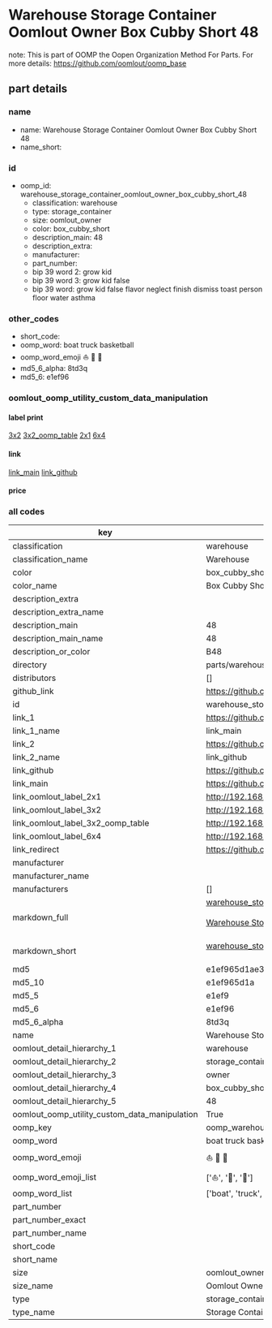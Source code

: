 # Warehouse Storage Container Oomlout Owner Box Cubby Short 48  

note: This is part of OOMP the Oopen Organization Method For Parts. For more details: https://github.com/oomlout/oomp_base

##  part details
  







### name
* name: Warehouse Storage Container Oomlout Owner Box Cubby Short 48
* name_short: 
### id
* oomp_id: warehouse_storage_container_oomlout_owner_box_cubby_short_48
  * classification: warehouse
  * type: storage_container
  * size: oomlout_owner
  * color: box_cubby_short
  * description_main: 48
  * description_extra: 
  * manufacturer: 
  * part_number: 
  * bip 39 word 2: grow kid
  * bip 39 word 3: grow kid false
  * bip 39 word: grow kid false flavor neglect finish dismiss toast person floor water asthma

### other_codes
* short_code: 
* oomp_word: boat truck basketball
* oomp_word_emoji :boat: :truck: :basketball:
* md5_6_alpha: 8td3q
* md5_6: e1ef96






### oomlout_oomp_utility_custom_data_manipulation
#### label print
[3x2](http://192.168.1.245:1112/?label=oomp%208td3q)
[3x2_oomp_table](http://192.168.1.108:1112/?label=oomp%208td3q)
[2x1](http://192.168.1.242:1112/?label=oomp%208td3q)
[6x4](http://192.168.1.55:1112/?label=oomp%208td3q)    

#### link

[link_main](https://github.com/oomlout/oomlout_oomp_version_1_messy/tree/main/parts/warehouse_storage_container_oomlout_owner_box_cubby_short_48) [link_github](https://github.com/oomlout/oomlout_oomp_version_1_messy/tree/main/parts/warehouse_storage_container_oomlout_owner_box_cubby_short_48)                             

#### price







### all codes 
| key | value |  
| --- | --- |  
| classification | warehouse |  
| classification_name | Warehouse |  
| color | box_cubby_short |  
| color_name | Box Cubby Short |  
| description_extra |  |  
| description_extra_name |  |  
| description_main | 48 |  
| description_main_name | 48 |  
| description_or_color | B48 |  
| directory | parts/warehouse_storage_container_oomlout_owner_box_cubby_short_48 |  
| distributors | [] |  
| github_link | https://github.com/oomlout/oomlout_oomp_part_src/tree/main/parts/warehouse_storage_container_oomlout_owner_box_cubby_short_48 |  
| id | warehouse_storage_container_oomlout_owner_box_cubby_short_48 |  
| link_1 | https://github.com/oomlout/oomlout_oomp_version_1_messy/tree/main/parts/warehouse_storage_container_oomlout_owner_box_cubby_short_48 |  
| link_1_name | link_main |  
| link_2 | https://github.com/oomlout/oomlout_oomp_version_1_messy/tree/main/parts/warehouse_storage_container_oomlout_owner_box_cubby_short_48 |  
| link_2_name | link_github |  
| link_github | https://github.com/oomlout/oomlout_oomp_version_1_messy/tree/main/parts/warehouse_storage_container_oomlout_owner_box_cubby_short_48 |  
| link_main | https://github.com/oomlout/oomlout_oomp_version_1_messy/tree/main/parts/warehouse_storage_container_oomlout_owner_box_cubby_short_48 |  
| link_oomlout_label_2x1 | http://192.168.1.242:1112/?label=oomp%208td3q |  
| link_oomlout_label_3x2 | http://192.168.1.245:1112/?label=oomp%208td3q |  
| link_oomlout_label_3x2_oomp_table | http://192.168.1.108:1112/?label=oomp%208td3q |  
| link_oomlout_label_6x4 | http://192.168.1.55:1112/?label=oomp%208td3q |  
| link_redirect | https://github.com/oomlout/oomlout_oomp_version_1_messy/tree/main/parts/warehouse_storage_container_oomlout_owner_box_cubby_short_48 |  
| manufacturer |  |  
| manufacturer_name |  |  
| manufacturers | [] |  
| markdown_full | [warehouse_storage_container_oomlout_owner_box_cubby_short_48](none)<br>[](none)<br>[Warehouse Storage Container Oomlout Owner Box Cubby Short 48](none)<br><br> |  
| markdown_short | [warehouse_storage_container_oomlout_owner_box_cubby_short_48](none)<br><br> |  
| md5 | e1ef965d1ae307e95c4a058aa49e9338 |  
| md5_10 | e1ef965d1a |  
| md5_5 | e1ef9 |  
| md5_6 | e1ef96 |  
| md5_6_alpha | 8td3q |  
| name | Warehouse Storage Container Oomlout Owner Box Cubby Short 48 |  
| oomlout_detail_hierarchy_1 | warehouse |  
| oomlout_detail_hierarchy_2 | storage_container |  
| oomlout_detail_hierarchy_3 | owner |  
| oomlout_detail_hierarchy_4 | box_cubby_short |  
| oomlout_detail_hierarchy_5 | 48 |  
| oomlout_oomp_utility_custom_data_manipulation | True |  
| oomp_key | oomp_warehouse_storage_container_oomlout_owner_box_cubby_short_48 |  
| oomp_word | boat truck basketball |  
| oomp_word_emoji | :boat: :truck: :basketball: |  
| oomp_word_emoji_list | [':boat:', ':truck:', ':basketball:'] |  
| oomp_word_list | ['boat', 'truck', 'basketball'] |  
| part_number |  |  
| part_number_exact |  |  
| part_number_name |  |  
| short_code |  |  
| short_name |  |  
| size | oomlout_owner |  
| size_name | Oomlout Owner |  
| type | storage_container |  
| type_name | Storage Container |  
